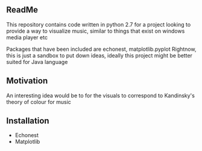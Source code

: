 ## ReadMe

This repository contains code written in python 2.7 for a project looking to provide a way to visualize music, similar to things that exist on windows media player etc

Packages that have been included are echonest, matplotlib.pyplot
Rightnow, this is just a sandbox to put down ideas, ideally this project might be better suited for Java language

## Motivation

An interesting idea would be to for the visuals to correspond to Kandinsky's theory of colour for music 

## Installation

- Echonest
- Matplotlib

